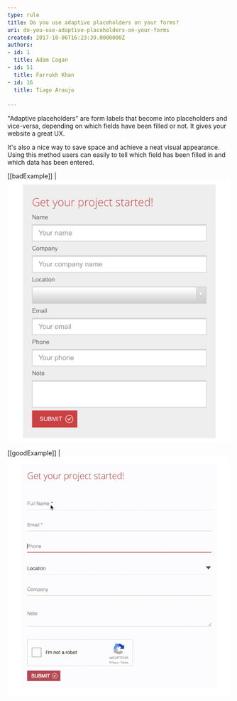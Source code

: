 ```yaml
---
type: rule
title: Do you use adaptive placeholders on your forms?
uri: do-you-use-adaptive-placeholders-on-your-forms
created: 2017-10-06T16:23:39.0000000Z
authors:
- id: 1
  title: Adam Cogan
- id: 51
  title: Farrukh Khan
- id: 16
  title: Tiago Araujo

---
```


"Adaptive placeholders" are form labels that become into placeholders and vice-versa, depending on which fields have been filled or not. It gives your website a great UX.

 
It's also a nice way to save space and achieve a neat visual appearance. Using this method users can easily to tell which field has been filled in and which data has been entered.

[[badExample]]
| ![Having both label and placeholders can be repetitive and dull](placeholder-bad.png)

[[goodExample]]
| ![Using placeholders](placeholder-good.gif)
